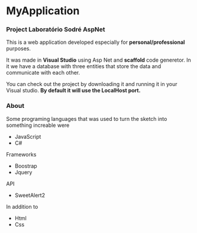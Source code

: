 # MyApplication
### Project Laboratório Sodré AspNet

This is a web application developed especially for **personal/professional** purposes.

It was made in **Visual Studio** using Asp Net and **scaffold** code generetor. 
In it we have a database with three entities that store the data and communicate with each other. 

You can check out the project by downloading it and running it in your Visual studio. **By default it will use the LocalHost port.**

### About 
Some programing languages that was used to turn the sketch into something increable were
- JavaScript
- C#

Frameworks

- Boostrap
- Jquery

API

- SweetAlert2

In addition to

- Html
- Css
